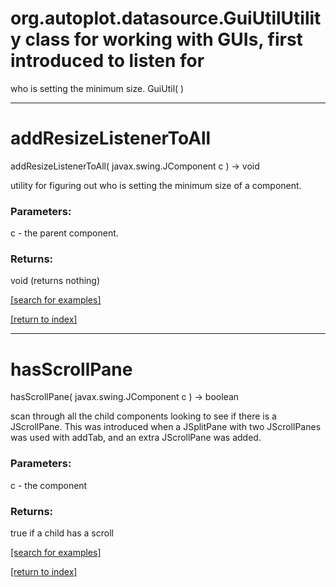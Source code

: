 # org.autoplot.datasource.GuiUtilUtility class for working with GUIs, first introduced to listen for
 who is setting the minimum size.
GuiUtil( )


***
<a name="addResizeListenerToAll"></a>
# addResizeListenerToAll
addResizeListenerToAll( javax.swing.JComponent c ) &rarr; void

utility for figuring out who is setting the minimum size of a
 component.

### Parameters:
c - the parent component.

### Returns:
void (returns nothing)


<a href="https://github.com/autoplot/dev/search?q=addResizeListenerToAll&unscoped_q=addResizeListenerToAll">[search for examples]</a>

<a href="https://github.com/autoplot/documentation/blob/master/javadoc/index-all.md">[return to index]</a>

***
<a name="hasScrollPane"></a>
# hasScrollPane
hasScrollPane( javax.swing.JComponent c ) &rarr; boolean

scan through all the child components looking to see if there is a 
 JScrollPane.  This was introduced when a JSplitPane with two JScrollPanes
 was used with addTab, and an extra JScrollPane was added.

### Parameters:
c - the component

### Returns:
true if a child has a scroll

<a href="https://github.com/autoplot/dev/search?q=hasScrollPane&unscoped_q=hasScrollPane">[search for examples]</a>

<a href="https://github.com/autoplot/documentation/blob/master/javadoc/index-all.md">[return to index]</a>

